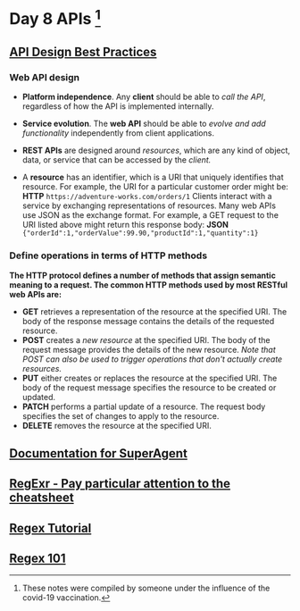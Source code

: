 # Day 8 APIs [^1]


## [API Design Best Practices](https://docs.microsoft.com/en-us/azure/architecture/best-practices/api-design)
### Web API design
- **Platform independence**. Any **client** should be able to *call the API*, regardless of how the API is implemented internally. 
- **Service evolution**. The **web API** should be able to *evolve and add functionality* independently from client applications. 
- **REST APIs** are designed around *resources*, which are any kind of object, data, or service that can be accessed by the *client.*

- A **resource** has an identifier, which is a URI that uniquely identifies that resource. For example, the URI for a particular customer order might be:
**HTTP**
`https://adventure-works.com/orders/1`
Clients interact with a service by exchanging representations of resources. Many web APIs use JSON as the exchange format. For example, a GET request to the URI listed above might return this response body:
**JSON**
`{"orderId":1,"orderValue":99.90,"productId":1,"quantity":1}`
### Define operations in terms of HTTP methods
**The HTTP protocol defines a number of methods that assign semantic meaning to a request. The common HTTP methods used by most RESTful web APIs are:**
- **GET** retrieves a representation of the resource at the specified URI. The body of the response message contains the details of the requested resource.
- **POST** creates a *new resource* at the specified URI. The body of the request message provides the details of the new resource. *Note that POST can also be used to trigger operations that don't actually create resources.*
- **PUT** either creates or replaces the resource at the specified URI. The body of the request message specifies the resource to be created or updated.
- **PATCH** performs a partial update of a resource. The request body specifies the set of changes to apply to the resource.
- **DELETE** removes the resource at the specified URI.

## [Documentation for SuperAgent](https://visionmedia.github.io/superagent/)
## [RegExr - Pay particular attention to the cheatsheet](https://regexr.com/)
## [Regex Tutorial](https://medium.com/factory-mind/regex-tutorial-a-simple-cheatsheet-by-examples-649dc1c3f285)
## [Regex 101](https://regex101.com/)
[^1]: These notes were compiled by someone under the influence of the covid-19 vaccination.
